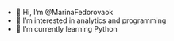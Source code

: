 - 👋 Hi, I’m @MarinaFedorovaok
- 👀 I’m interested in analytics and programming 
- 🌱 I’m currently learning Python

<!---
MarinaFedorovaok/MarinaFedorovaok is a ✨ special ✨ repository because its `README.md` (this file) appears on your GitHub profile.
You can click the Preview link to take a look at your changes.
--->
